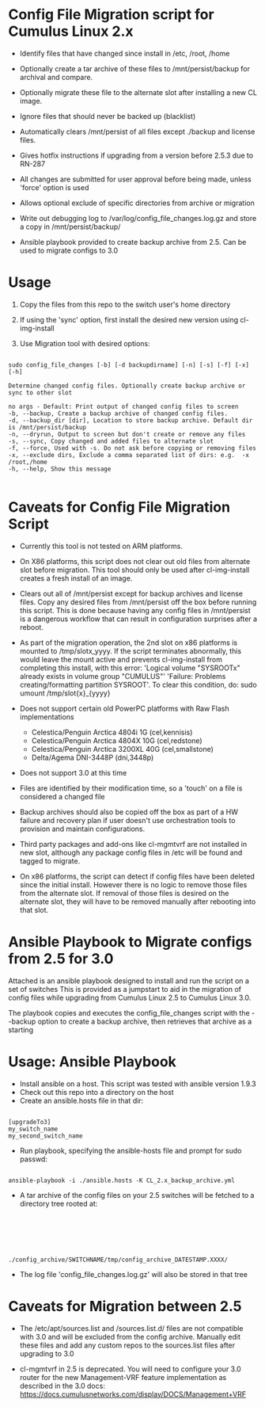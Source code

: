 # Config File Migration script for Cumulus Linux 2.x

- Identify files that have changed since install in /etc, /root, /home
- Optionally create a tar archive of these files to /mnt/persist/backup for archival and compare.
- Optionally migrate these file to the alternate slot after installing a new CL image.
- Ignore files that should never be backed up (blacklist)
- Automatically clears /mnt/persist of all files except ./backup and license files.
- Gives hotfix instructions if upgrading from a version before 2.5.3 due to RN-287
- All changes are submitted for user approval before being made, unless 'force' option is used
- Allows optional exclude of specific directories from archive or migration
- Write out debugging log to /var/log/config_file_changes.log.gz and store a copy in /mnt/persist/backup/

- Ansible playbook provided to create backup archive from 2.5.  Can be used to migrate configs to 3.0

# Usage

1. Copy the files from this repo to the switch user's home directory

1. If using the 'sync' option, first install the desired new version
  using cl-img-install

1. Use Migration tool with desired options:

<pre><code>
sudo config_file_changes [-b] [-d backupdirname] [-n] [-s] [-f] [-x] [-h]
     
Determine changed config files. Optionally create backup archive or sync to other slot

no args - Default: Print output of changed config files to screen
-b, --backup, Create a backup archive of changed config files.
-d, --backup_dir [dir], Location to store backup archive. Default dir is /mnt/persist/backup
-n, --dryrun, Output to screen but don't create or remove any files
-s, --sync, Copy changed and added files to alternate slot
-f, --force, Used with -s. Do not ask before copying or removing files
-x, --exclude dirs, Exclude a comma separated list of dirs: e.g.  -x /root,/home
-h, --help, Show this message

</code></pre>


# Caveats for Config File Migration Script
- Currently this tool is not tested on ARM platforms.

- On X86 platforms, this script does not clear out old files from alternate
  slot before migration.  This tool should only be used after cl-img-install
  creates a fresh install of an image.
 
- Clears out all of /mnt/persist except for backup archives and license files.
  Copy any desired files from /mnt/persist off the box before running this script.
  This is done because having any config files in /mnt/persist is a dangerous
  workflow that can result in configuration surprises after a reboot.

- As part of the migration operation, the 2nd slot on x86 platforms is
  mounted to /tmp/slotx_yyyy. If the script terminates abnormally, this would
  leave the mount active and prevents cl-img-install from completing this install,
  with this error:
    'Logical volume "SYSROOTx" already exists in volume group "CUMULUS"'
    'Failure: Problems creating/formatting partition SYSROOT'.
   To clear this condition, do:  sudo umount /tmp/slot{x}_{yyyy} 

- Does not support certain old PowerPC platforms with Raw Flash implementations
    - Celestica/Penguin Arctica 4804i 1G (cel,kennisis)
    - Celestica/Penguin Arctica 4804X 10G (cel,redstone)
    - Celestica/Penguin Arctica 3200XL 40G (cel,smallstone)
    - Delta/Agema DNI-3448P (dni,3448p)

- Does not support 3.0 at this time

- Files are identified by their modification time, so a 'touch' on a file
  is considered a changed file

- Backup archives should also be copied off the box as part of a HW failure
  and recovery plan if user doesn't use orchestration tools to provision
  and maintain configurations.
  
- Third party packages and add-ons like cl-mgmtvrf are not installed in new slot,
  although any package config files in /etc will be found and tagged to migrate.
  
- On x86 platforms, the script can detect if config files have been deleted since
  the initial install.  However there is no logic to remove those files from the
  alternate slot.  If removal of those files is desired on the alternate slot, they
  will have to be removed manually after rebooting into that slot.
  

# Ansible Playbook to Migrate configs from 2.5 for 3.0 

Attached is an ansible playbook designed to install and run the script on a set of switches
This is provided as a jumpstart to aid in the migration of config files while upgrading
from Cumulus Linux 2.5 to Cumulus Linux 3.0.

The playbook copies and executes the config_file_changes script with the --backup option
to create a backup archive, then retrieves that archive as a starting 

# Usage: Ansible Playbook

- Install ansible on a host.  This script was tested with ansible version 1.9.3
- Check out this repo into a directory on the host
- Create an ansible.hosts file in that dir:
<pre><code>
[upgradeTo3]
my_switch_name
my_second_switch_name
</code></pre>

- Run playbook, specifying the ansible-hosts file and prompt for sudo passwd:
<pre><code>
ansible-playbook -i ./ansible.hosts -K CL_2.x_backup_archive.yml
</code></pre>

- A tar archive of the config files on your 2.5 switches will be fetched to a directory
  tree rooted at:
  <pre><code>
./config_archive/SWITCHNAME/tmp/config_archive_DATESTAMP.XXXX/
</pre></code>
  
- The log file 'config_file_changes.log.gz' will also be stored in that tree
  
# Caveats for Migration between 2.5

- The /etc/apt/sources.list and /sources.list.d/ files are not compatible with 3.0 and will
  be excluded from the config archive.  Manually edit these files and add any custom repos
  to the sources.list files after upgrading to 3.0
  
- cl-mgmtvrf in 2.5 is deprecated.  You will need to configure your 3.0 router for the
  new Management-VRF feature implementation as described in the 3.0 docs:
  https://docs.cumulusnetworks.com/display/DOCS/Management+VRF
  

